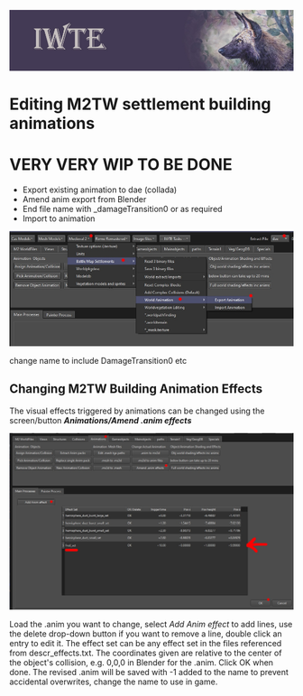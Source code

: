 ![IWTE banner](../IWTEgithub_images/IWTEbanner.jpg)
# Editing M2TW settlement building animations

# VERY VERY WIP TO BE DONE


* Export existing animation to dae (collada)
* Amend anim export from Blender
* End file name with _damageTransition0 or as required
* Import to animation



![M2_building_anim_to_extract](../IWTEgithub_images/M2_building_anim_to_extract.jpg)

change name to include DamageTransition0 etc

## Changing M2TW Building Animation Effects  

The visual effects triggered by animations can be changed using the screen/button ***Animations/Amend .anim effects***  

![M2_building_anim_change_effect](../IWTEgithub_images/M2_building_anim_change_effect.jpg)

Load the .anim you want to change, select *Add Anim effect* to add lines, use the delete drop-down button if you want to remove a line, double click an entry to edit it.  The effect set can be any effect set in the files referenced from descr_effects.txt.  The coordinates given are relative to the center of the object's collision, e.g. 0,0,0 in Blender for the .anim.  Click OK when done.  The revised .anim will be saved with -1 added to the name to prevent accidental overwrites, change the name to use in game.
